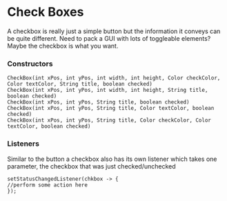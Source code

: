 Check Boxes
====================

A checkbox is really just a simple button but the information it conveys can be quite different. Need to pack a GUI with lots of toggleable elements? Maybe the checkbox is what you want.

### Constructors

```
CheckBox(int xPos, int yPos, int width, int height, Color checkColor, Color textColor, String title, boolean checked)
CheckBox(int xPos, int yPos, int width, int height, String title, boolean checked)
CheckBox(int xPos, int yPos, String title, boolean checked)
CheckBox(int xPos, int yPos, String title, Color textColor, boolean checked)
CheckBox(int xPos, int yPos, String title, Color checkColor, Color textColor, boolean checked)
```

### Listeners

Similar to the button a checkbox also has its own listener which takes one parameter, the checkbox that was just checked/unchecked

```
setStatusChangedListener(chkbox -> {
//perform some action here
});
```